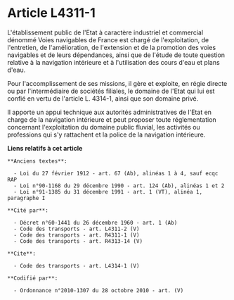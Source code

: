 # Article L4311-1

L'établissement public de l'Etat à caractère industriel et commercial dénommé Voies navigables de France est chargé de
l'exploitation, de l'entretien, de l'amélioration, de l'extension et de la promotion des voies navigables et de leurs
dépendances, ainsi que de l'étude de toute question relative à la navigation intérieure et à l'utilisation des cours d'eau et
plans d'eau. 

Pour l'accomplissement de ses missions, il gère et exploite, en régie directe ou par l'intermédiaire de sociétés filiales, le
domaine de l'Etat qui lui est confié en vertu de l'article L. 4314-1, ainsi que son domaine privé. 

Il apporte un appui technique aux autorités administratives de l'Etat en charge de la navigation intérieure et peut proposer
toute réglementation concernant l'exploitation du domaine public fluvial, les activités ou professions qui s'y rattachent et
la police de la navigation intérieure.

**Liens relatifs à cet article**

	**Anciens textes**:

	  - Loi du 27 février 1912 - art. 67 (Ab), alinéas 1 à 4, sauf ecqc RAP
	  - Loi n°90-1168 du 29 décembre 1990 - art. 124 (Ab), alinéas 1 et 2
	  - Loi n°91-1385 du 31 décembre 1991 - art. 1 (VT), alinéa 1, paragraphe I

	**Cité par**:

	  - Décret n°60-1441 du 26 décembre 1960 - art. 1 (Ab)
	  - Code des transports - art. L4311-2 (V)
	  - Code des transports - art. R4311-1 (V)
	  - Code des transports - art. R4313-14 (V)

	**Cite**:

	  - Code des transports - art. L4314-1 (V)

	**Codifié par**:

	  - Ordonnance n°2010-1307 du 28 octobre 2010 - art. (V)
